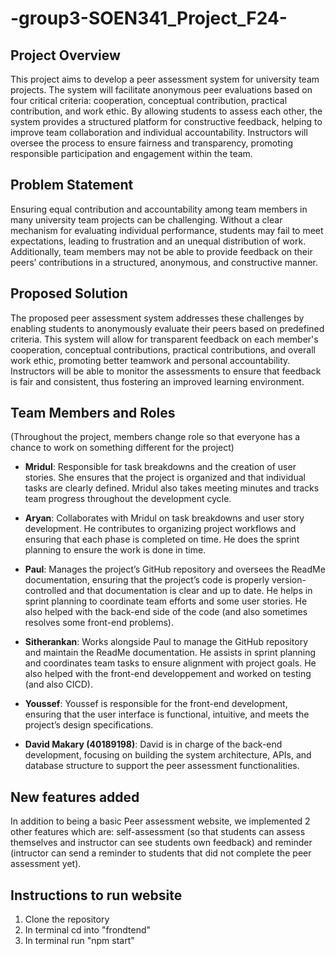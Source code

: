 # -group3-SOEN341_Project_F24-

## Project Overview

This project aims to develop a peer assessment system for university team projects. The system will facilitate anonymous peer evaluations based on four critical criteria: cooperation, conceptual contribution, practical contribution, and work ethic. By allowing students to assess each other, the system provides a structured platform for constructive feedback, helping to improve team collaboration and individual accountability. Instructors will oversee the process to ensure fairness and transparency, promoting responsible participation and engagement within the team.

## Problem Statement

Ensuring equal contribution and accountability among team members in many university team projects can be challenging. Without a clear mechanism for evaluating individual performance, students may fail to meet expectations, leading to frustration and an unequal distribution of work. Additionally, team members may not be able to provide feedback on their peers’ contributions in a structured, anonymous, and constructive manner.

## Proposed Solution

The proposed peer assessment system addresses these challenges by enabling students to anonymously evaluate their peers based on predefined criteria. This system will allow for transparent feedback on each member's cooperation, conceptual contributions, practical contributions, and overall work ethic, promoting better teamwork and personal accountability. Instructors will be able to monitor the assessments to ensure that feedback is fair and consistent, thus fostering an improved learning environment.

## Team Members and Roles 
(Throughout the project, members change role so that everyone has a chance to work on something different for the project)

- **Mridul**:
  Responsible for task breakdowns and the creation of user stories. She ensures that the project is organized and that individual tasks are clearly defined. Mridul also takes meeting minutes and tracks team progress throughout the development cycle.
  
- **Aryan**:
  Collaborates with Mridul on task breakdowns and user story development. He contributes to organizing project workflows and ensuring that each phase is completed on time. He does the sprint planning to ensure the work is done in time.

- **Paul**:
  Manages the project’s GitHub repository and oversees the ReadMe documentation, ensuring that the project’s code is properly version-controlled and that documentation is clear and up to date. He helps in sprint planning to coordinate team efforts and some user stories. He also helped with the back-end side of the code (and also sometimes resolves some front-end problems).

- **Sitherankan**:
  Works alongside Paul to manage the GitHub repository and maintain the ReadMe documentation. He assists in sprint planning and coordinates team tasks to ensure alignment with project goals. He also helped with the front-end developpement and worked on testing (and also CICD).

- **Youssef**:
  Youssef is responsible for the front-end development, ensuring that the user interface is functional, intuitive, and meets the project’s design specifications.

- **David Makary (40189198)**:
  David is in charge of the back-end development, focusing on building the system architecture, APIs, and database structure to support the peer assessment functionalities.

## New features added

In addition to being a basic Peer assessment website, we implemented 2 other features which are: self-assessment (so that students can assess themselves and instructor can see students own feedback) and reminder (intructor can send a reminder to students that did not complete the peer assessment yet).

## Instructions to run website
1. Clone the repository
2. In terminal cd into "frondtend"
3. In terminal run "npm start"



